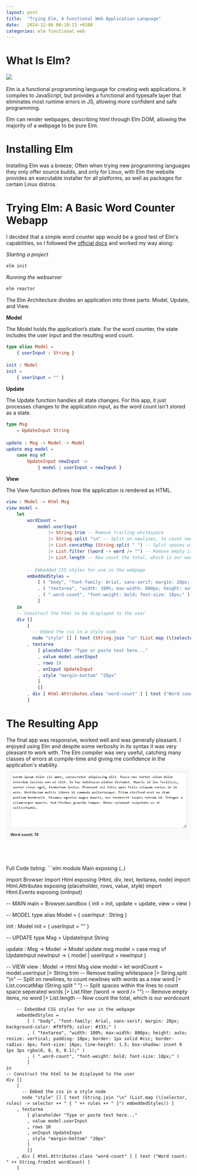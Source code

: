 ```yaml
---
layout: post
title:  "Trying Elm, A Functional Web Application Language"
date:   2024-12-06 00:19:13 +0100
categories: elm functional web
---
```


# What Is Elm?
<img src="https://upload.wikimedia.org/wikipedia/commons/thumb/f/f3/Elm_logo.svg/1024px-Elm_logo.svg.png" style="width:25%">

Elm is a functional programming language for creating web applications. It compiles to JavaScript, but provides a functional and typesafe layer that eliminates most runtime errors in JS, allowing more confident and safe programming.

Elm can render webpages, describing html through Elm DOM, allowing the majority of a webpage to be pure Elm.

# Installing Elm
Installing Elm was a breeze; Often when trying new programming languages they only offer source builds, and only for Linux, with Elm the website provides an executable installer for all platforms, as well as packages for certain Linux distros.

# Trying Elm: A Basic Word Counter Webapp
I decided that a simple word counter app would be a good test of Elm's capabilities, so I followed the [official docs](https://elm-lang.org/docs) and worked my way along:

*Starting a project*
```bash
elm init
```

*Running the webserver*
```bash
elm reactor
```

The Elm Architecture divides an application into three parts: Model, Update, and View.

**Model**

The Model holds the application’s state. For the word counter, the state includes the user input and the resulting word count.
```elm
type alias Model =
    { userInput : String }

init : Model
init =
    { userInput = "" }
```

**Update**

The Update function handles all state changes. For this app, it just processes changes to the application input, as the word count isn't stored as a state.
```elm
type Msg
    = UpdateInput String

update : Msg -> Model -> Model
update msg model =
    case msg of
        UpdateInput newInput ->
            { model | userInput = newInput }
```

**View**

The View function defines how the application is rendered as HTML.

```elm
view : Model -> Html Msg
view model =
    let
        wordCount =
            model.userInput
                |> String.trim -- Remove trailing whitespace
                |> String.split "\n" -- Split on newlines, to count newlines with words as a new word
                |> List.concatMap (String.split " ") -- Split spaces within the lines to count space seperated words
                |> List.filter (\word -> word /= "") -- Remove empty items, no word
                |> List.length -- Now count the total, which is our wordcount

        -- Embedded CSS styles for use in the webpage
        embeddedStyles =
            [ ( "body", "font-family: Arial, sans-serif; margin: 20px; background-color: #f9f9f9; color: #333;" )
            , ( "textarea", "width: 100%; max-width: 800px; height: auto; resize: vertical; padding: 10px; border: 1px solid #ccc; border-radius: 4px; font-size: 16px; line-height: 1.5; box-shadow: inset 0 1px 3px rgba(0, 0, 0, 0.1);" )
            , ( ".word-count", "font-weight: bold; font-size: 18px;" )
            ]
    in
    -- Construct the html to be displayed to the user
    div []
        [
          -- Embed the css in a style node
          node "style" [] [ text (String.join "\n" (List.map (\(selector, rules) -> selector ++ " { " ++ rules ++ " }") embeddedStyles)) ]
        , textarea
            [ placeholder "Type or paste text here..."
            , value model.userInput
            , rows 10
            , onInput UpdateInput
            , style "margin-bottom" "20px"
            ]
            []
        , div [ Html.Attributes.class "word-count" ] [ text ("Word count: " ++ String.fromInt wordCount) ]
        ]
```

# The Resulting App
The final app was responsive, worked well and was generally pleasant. I enjoyed using Elm and despite some verbosity in its syntax it was very pleasant to work with. The Elm compiler was very useful, catching many classes of errors at compile-time and giving me confidence in the application's stability.
![](/images/elm-wordcounter.png)

<br>
<br>
<br>
Full Code listing:
```elm
module Main exposing (..)

import Browser
import Html exposing (Html, div, text, textarea, node)
import Html.Attributes exposing (placeholder, rows, value, style)
import Html.Events exposing (onInput)

-- MAIN
main =
    Browser.sandbox { init = init, update = update, view = view }

-- MODEL
type alias Model =
    { userInput : String }

init : Model
init =
    { userInput = "" }

-- UPDATE
type Msg
    = UpdateInput String

update : Msg -> Model -> Model
update msg model =
    case msg of
        UpdateInput newInput ->
            { model | userInput = newInput }


-- VIEW
view : Model -> Html Msg
view model =
    let
        wordCount =
            model.userInput
                |> String.trim -- Remove trailing whitespace
                |> String.split "\n" -- Split on newlines, to count newlines with words as a new word
                |> List.concatMap (String.split " ") -- Split spaces within the lines to count space seperated words
                |> List.filter (\word -> word /= "") -- Remove empty items, no word
                |> List.length -- Now count the total, which is our wordcount

        -- Embedded CSS styles for use in the webpage
        embeddedStyles =
            [ ( "body", "font-family: Arial, sans-serif; margin: 20px; background-color: #f9f9f9; color: #333;" )
            , ( "textarea", "width: 100%; max-width: 800px; height: auto; resize: vertical; padding: 10px; border: 1px solid #ccc; border-radius: 4px; font-size: 16px; line-height: 1.5; box-shadow: inset 0 1px 3px rgba(0, 0, 0, 0.1);" )
            , ( ".word-count", "font-weight: bold; font-size: 18px;" )
            ]
    in
    -- Construct the html to be displayed to the user
    div []
        [
          -- Embed the css in a style node
          node "style" [] [ text (String.join "\n" (List.map (\(selector, rules) -> selector ++ " { " ++ rules ++ " }") embeddedStyles)) ]
        , textarea
            [ placeholder "Type or paste text here..."
            , value model.userInput
            , rows 10
            , onInput UpdateInput
            , style "margin-bottom" "20px"
            ]
            []
        , div [ Html.Attributes.class "word-count" ] [ text ("Word count: " ++ String.fromInt wordCount) ]
        ]
```